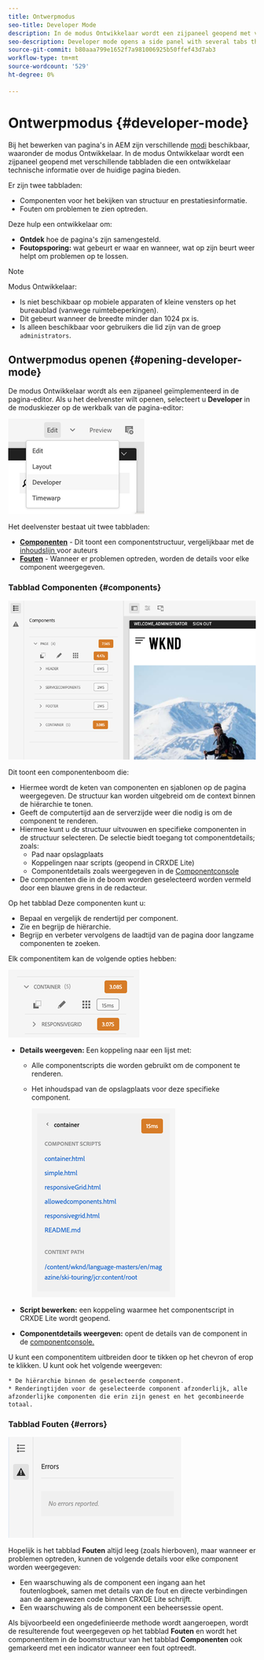 ```yaml
---
title: Ontwerpmodus
seo-title: Developer Mode
description: In de modus Ontwikkelaar wordt een zijpaneel geopend met verschillende tabbladen die een ontwikkelaar informatie geven over de huidige pagina
seo-description: Developer mode opens a side panel with several tabs that provide a developer with information about the current page
source-git-commit: b80aaa799e1652f7a981006925b50ffef43d7ab3
workflow-type: tm+mt
source-wordcount: '529'
ht-degree: 0%

---
```



# Ontwerpmodus {#developer-mode}

Bij het bewerken van pagina&#39;s in AEM zijn verschillende [modi](/help/sites-cloud/authoring/fundamentals/environment-tools.md#page-modes) beschikbaar, waaronder de modus Ontwikkelaar. In de modus Ontwikkelaar wordt een zijpaneel geopend met verschillende tabbladen die een ontwikkelaar technische informatie over de huidige pagina bieden.

Er zijn twee tabbladen:

* **[](#components)** Componenten voor het bekijken van structuur en prestatiesinformatie.
* **[](#errors)** Fouten om problemen te zien optreden.

Deze hulp een ontwikkelaar om:

* **Ontdek** hoe de pagina&#39;s zijn samengesteld.
* **Foutopsporing:** wat gebeurt er waar en wanneer, wat op zijn beurt weer helpt om problemen op te lossen.

>[!NOTE]
>
>Modus Ontwikkelaar:
>
>* Is niet beschikbaar op mobiele apparaten of kleine vensters op het bureaublad (vanwege ruimtebeperkingen).
>  * Dit gebeurt wanneer de breedte minder dan 1024 px is.
>* Is alleen beschikbaar voor gebruikers die lid zijn van de groep `administrators`.


## Ontwerpmodus openen {#opening-developer-mode}

De modus Ontwikkelaar wordt als een zijpaneel geïmplementeerd in de pagina-editor. Als u het deelvenster wilt openen, selecteert u **Developer** in de moduskiezer op de werkbalk van de pagina-editor:

![De modus Ontwikkelaar openen](assets/developer-mode.png)

Het deelvenster bestaat uit twee tabbladen:

* **[Componenten](#components)**  - Dit toont een componentstructuur, vergelijkbaar met de  [inhoudslijn ](/help/sites-cloud/authoring/fundamentals/environment-tools.md#content-tree) voor auteurs
* **[Fouten](#errors)**  - Wanneer er problemen optreden, worden de details voor elke component weergegeven.

### Tabblad Componenten {#components}

![Tabblad Componenten](assets/developer-mode-components-tab.png)

Dit toont een componentenboom die:

* Hiermee wordt de keten van componenten en sjablonen op de pagina weergegeven. De structuur kan worden uitgebreid om de context binnen de hiërarchie te tonen.
* Geeft de computertijd aan de serverzijde weer die nodig is om de component te renderen.
* Hiermee kunt u de structuur uitvouwen en specifieke componenten in de structuur selecteren. De selectie biedt toegang tot componentdetails; zoals:
   * Pad naar opslagplaats
   * Koppelingen naar scripts (geopend in CRXDE Lite)
   * Componentdetails zoals weergegeven in de [Componentconsole](/help/sites-cloud/authoring/features/components-console.md)
* De componenten die in de boom worden geselecteerd worden vermeld door een blauwe grens in de redacteur.

Op het tabblad Deze componenten kunt u:

* Bepaal en vergelijk de rendertijd per component.
* Zie en begrijp de hiërarchie.
* Begrijp en verbeter vervolgens de laadtijd van de pagina door langzame componenten te zoeken.

Elk componentitem kan de volgende opties hebben:

![Voorbeeld van de component Developer Mode](assets/developer-mode-component-example.png)

* **Details weergeven:** Een koppeling naar een lijst met:
   * Alle componentscripts die worden gebruikt om de component te renderen.
   * Het inhoudspad van de opslagplaats voor deze specifieke component.

      ![Details weergeven](assets/developer-mode-view-details.png)

* **Script bewerken:** een koppeling waarmee het componentscript in CRXDE Lite wordt geopend.

* **Componentdetails weergeven:** opent de details van de component in de  [componentconsole.](/help/sites-cloud/authoring/features/components-console.md)

U kunt een componentitem uitbreiden door te tikken op het chevron of erop te klikken. U kunt ook het volgende weergeven:

    * De hiërarchie binnen de geselecteerde component.
    * Renderingtijden voor de geselecteerde component afzonderlijk, alle afzonderlijke componenten die erin zijn genest en het gecombineerde totaal.

### Tabblad Fouten {#errors}

![Het tabblad Fouten](assets/developer-mode-errors-tab.png)

Hopelijk is het tabblad **Fouten** altijd leeg (zoals hierboven), maar wanneer er problemen optreden, kunnen de volgende details voor elke component worden weergegeven:

* Een waarschuwing als de component een ingang aan het foutenlogboek, samen met details van de fout en directe verbindingen aan de aangewezen code binnen CRXDE Lite schrijft.
* Een waarschuwing als de component een beheersessie opent.

Als bijvoorbeeld een ongedefinieerde methode wordt aangeroepen, wordt de resulterende fout weergegeven op het tabblad **Fouten** en wordt het componentitem in de boomstructuur van het tabblad **Componenten** ook gemarkeerd met een indicator wanneer een fout optreedt.
